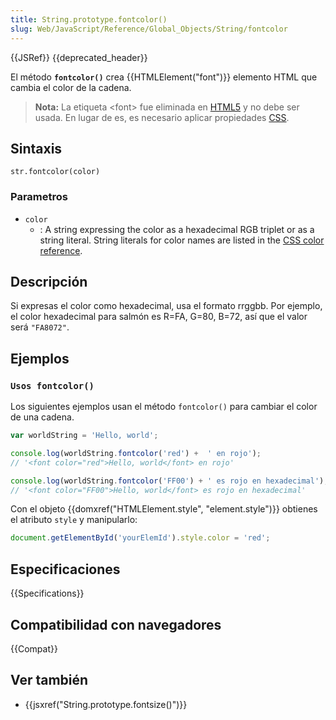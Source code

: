 ```yaml
---
title: String.prototype.fontcolor()
slug: Web/JavaScript/Reference/Global_Objects/String/fontcolor
---
```


{{JSRef}} {{deprecated_header}}

El método **`fontcolor()`** crea {{HTMLElement("font")}} elemento HTML que cambia el color de la cadena.

> **Nota:** La etiqueta \<font> fue eliminada en [HTML5](/es/docs/Web/Guide/HTML/HTML5) y no debe ser usada. En lugar de es, es necesario aplicar propiedades [CSS](/es/docs/Web/CSS).

## Sintaxis

```
str.fontcolor(color)
```

### Parametros

- `color`
  - : A string expressing the color as a hexadecimal RGB triplet or as a string literal. String literals for color names are listed in the [CSS color reference](/es/docs/Web/CSS/color_value).

## Descripción

Si expresas el color como hexadecimal, usa el formato rrggbb. Por ejemplo, el color hexadecimal para salmón es R=FA, G=80, B=72, así que el valor será `"FA8072"`.

## Ejemplos

### `Usos fontcolor()`

Los siguientes ejemplos usan el método `fontcolor()` para cambiar el color de una cadena.

```js
var worldString = 'Hello, world';

console.log(worldString.fontcolor('red') +  ' en rojo');
// '<font color="red">Hello, world</font> en rojo'

console.log(worldString.fontcolor('FF00') + ' es rojo en hexadecimal');
// '<font color="FF00">Hello, world</font> es rojo en hexadecimal'
```

Con el objeto {{domxref("HTMLElement.style", "element.style")}} obtienes el atributo `style` y manipularlo:

```js
document.getElementById('yourElemId').style.color = 'red';
```

## Especificaciones

{{Specifications}}

## Compatibilidad con navegadores

{{Compat}}

## Ver también

- {{jsxref("String.prototype.fontsize()")}}
